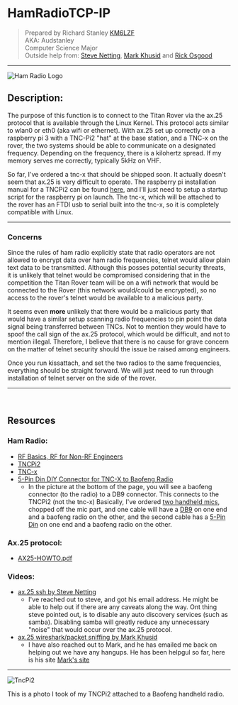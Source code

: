 # HamRadioTCP-IP

> Prepared by Richard Stanley [KM6LZF](https://aprs.fi/#!mt=roadmap&z=11&call=a%2FKM6LZF&timerange=3600&tail=3600)<br>
> AKA: Audstanley <br>
> Computer Science Major <br>
> Outside help from: [Steve Netting](http://www.m0spn.co.uk/), [Mark Khusid](http://markkhusid.ddns.net/index.html) and [Rick Osgood](http://www.richardosgood.com/blog/how-to-setup-a-raspberry-pi-packet-radio-node-with-zork/)

-----

![Ham Radio Logo](https://upload.wikimedia.org/wikipedia/commons/thumb/2/2c/International_amateur_radio_symbol.svg/170px-International_amateur_radio_symbol.svg.png)


## Description:
The purpose of this function is to connect to the Titan Rover via the ax.25 protocol that is available through the Linux Kernel. This protocol acts similar to wlan0 or eth0 (aka wifi or ethernet). With ax.25 set up correctly on a raspberry pi 3 with a TNC-Pi2 "hat" at the base station, and a TNC-x on the rover, the two systems should be able to communicate on a designated frequency.  Depending on the frequency, there is a kilohertz spread.  If my memory serves me correctly, typically 5kHz on VHF.

So far, I've ordered a tnc-x that should be shipped soon.  It actually doesn't seem that ax.25 is very difficult to operate.  The raspberry pi installation manual for a TNCPi2 can be found [here](http://tnc-x.com/TNCPi.pdf), and I'll just need to setup a startup script for the raspberry pi on launch.  The tnc-x, which will be attached to the rover has an FTDI usb to serial built into the tnc-x, so it is completely compatible with Linux.

-----

### Concerns

Since the rules of ham radio explicitly state that radio operators are not allowed to encrypt data over ham radio frequencies, telnet would allow plain text data to be transmitted.  Although this posses potential security threats, it is unlikely that telnet would be compromised considering that in the competition the Titan Rover team will be on a wifi network that would be connected to the Rover (this network would/could be encrypted), so no access to the rover's telnet would be available to a malicious party.

It seems even **more** unlikely that there would be a malicious party that would have a similar setup scanning radio frequencies to pin point the data signal being transferred between TNCs. Not to mention they would have to spoof the call sign of the ax.25 protocol, which would be difficult, and not to mention illegal.  Therefore, I believe that there is no cause for grave concern on the matter of telnet security should the issue be raised among engineers.

Once you run kissattach, and set the two radios to the same frequencies, everything should be straight forward.  We will just need to run through installation of telnet server on the side of the rover.

-----

<br>

## Resources
### Ham Radio:

  * [RF Basics, RF for Non-RF Engineers](https://goo.gl/fMg5Dk)
  * [TNCPi2](http://tnc-x.com/TNCPi.htm)
  * [TNC-x](http://tnc-x.com/)
  * [5-Pin Din DIY Connector for TNC-X to Baofeng Radio](http://tnc-x.com/Baofeng.htm)
    * In the picture at the bottom of the page, you will see a baofeng connector (to the radio) to a DB9 connector. This connects to the TNCPi2 (not the tnc-x) Basically, I've ordered [two handheld mics](https://www.amazon.com/Original-Universal-Handheld-BAOFENG-Speaker-mic/dp/B00CIOA89E/ref=sr_1_2?s=hi&ie=UTF8&qid=1504629968&sr=8-2&keywords=baofeng+mic), chopped off the mic part, and one cable will have a [DB9](https://www.amazon.com/DealMux-Converter-Connector-Adapter-Assembly/dp/B072MTCYKL/ref=sr_1_50?s=hi&ie=UTF8&qid=1504629931&sr=1-50&keywords=db9) on one end and a baofeng radio on the other, and the second cable has a [5-Pin Din](https://www.amazon.com/NEUTRIK-NYS322-CONNECTOR-PLUG-5POS/dp/B003GZRCCK/ref=sr_1_4?ie=UTF8&qid=1504629531&sr=8-4&keywords=5+pin+din) on one end and a baofeng radio on the other.

### Ax.25 protocol:
  * [AX25-HOWTO.pdf](https://goo.gl/PMm9KV)

### Videos:
  * [ax.25 ssh by Steve Netting](https://www.youtube.com/watch?v=qdayzRIPEMk)
    * I've reached out to steve, and got his email address. He might be able to help out if there are any caveats along the way. Ont thing steve pointed out, is to disable any auto discovery services (such as samba).  Disabling samba will greatly reduce any unnecessary "noise" that would occur over the ax.25 protocol.
  * [ax.25 wireshark/packet sniffing by Mark Khusid](https://www.youtube.com/watch?v=_0h3SK5m9vk)
    * I have also reached out to Mark, and he has emailed me back on helping out we have any hangups.  He has been helpgul so far, here is his site [Mark's site](http://markkhusid.ddns.net/index.html)

  -----

  ![TncPi2](http://ww2.audstanley.com:8081/cpp/photos/PiTNC2.png)

  This is a photo I took of my TNCPi2 attached to a Baofeng handheld radio.

